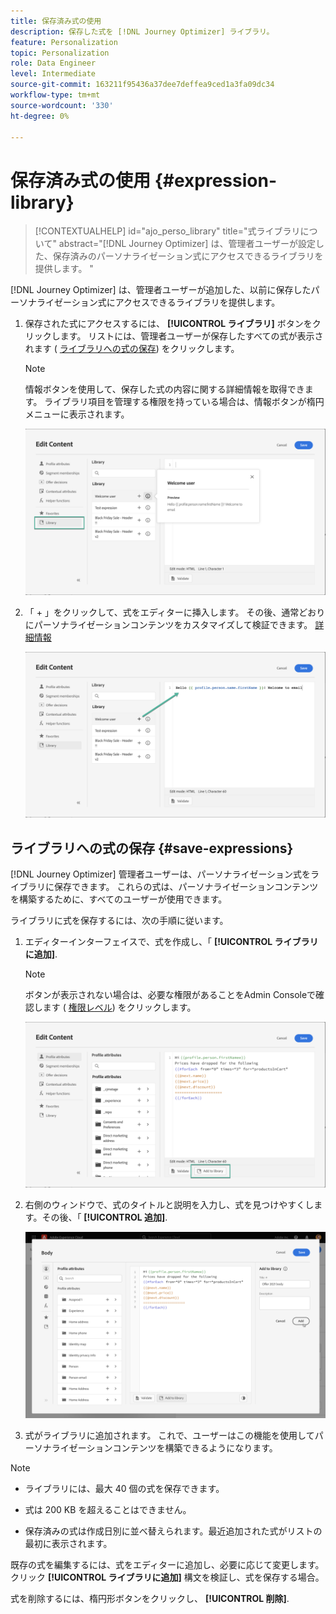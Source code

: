 ```yaml
---
title: 保存済み式の使用
description: 保存した式を [!DNL Journey Optimizer] ライブラリ。
feature: Personalization
topic: Personalization
role: Data Engineer
level: Intermediate
source-git-commit: 163211f95436a37dee7deffea9ced1a3fa09dc34
workflow-type: tm+mt
source-wordcount: '330'
ht-degree: 0%

---
```


# 保存済み式の使用 {#expression-library}

>[!CONTEXTUALHELP]
>id="ajo_perso_library"
>title="式ライブラリについて"
>abstract="[!DNL Journey Optimizer] は、管理者ユーザーが設定した、保存済みのパーソナライゼーション式にアクセスできるライブラリを提供します。 "

[!DNL Journey Optimizer] は、管理者ユーザーが追加した、以前に保存したパーソナライゼーション式にアクセスできるライブラリを提供します。

1. 保存された式にアクセスするには、 **[!UICONTROL ライブラリ]** ボタンをクリックします。 リストには、管理者ユーザーが保存したすべての式が表示されます ( [ライブラリへの式の保存](#save-expressions)) をクリックします。

   >[!NOTE]
   >
   >情報ボタンを使用して、保存した式の内容に関する詳細情報を取得できます。 ライブラリ項目を管理する権限を持っている場合は、情報ボタンが楕円メニューに表示されます。

   ![](assets/library-list.png)

1. 「 + 」をクリックして、式をエディターに挿入します。 その後、通常どおりにパーソナライゼーションコンテンツをカスタマイズして検証できます。 [詳細情報](../personalization/personalization-build-expressions.md)

   ![](assets/library-add.png)

## ライブラリへの式の保存 {#save-expressions}

[!DNL Journey Optimizer] 管理者ユーザーは、パーソナライゼーション式をライブラリに保存できます。 これらの式は、パーソナライゼーションコンテンツを構築するために、すべてのユーザーが使用できます。

ライブラリに式を保存するには、次の手順に従います。

1. エディターインターフェイスで、式を作成し、「 **[!UICONTROL ライブラリに追加]**.

   >[!NOTE]
   >
   >ボタンが表示されない場合は、必要な権限があることをAdmin Consoleで確認します ( [権限レベル](../administration/high-low-permissions.md)) をクリックします。

   ![](assets/library-save.png)

1. 右側のウィンドウで、式のタイトルと説明を入力し、式を見つけやすくします。その後、「 **[!UICONTROL 追加]**.

   ![](assets/add-expression.png)

1. 式がライブラリに追加されます。 これで、ユーザーはこの機能を使用してパーソナライゼーションコンテンツを構築できるようになります。


>[!NOTE]
>
>* ライブラリには、最大 40 個の式を保存できます。
>
>* 式は 200 KB を超えることはできません。
>
>* 保存済みの式は作成日別に並べ替えられます。最近追加された式がリストの最初に表示されます。



既存の式を編集するには、式をエディターに追加し、必要に応じて変更します。 クリック **[!UICONTROL ライブラリに追加]** 構文を検証し、式を保存する場合。

式を削除するには、楕円形ボタンをクリックし、 **[!UICONTROL 削除]**.

